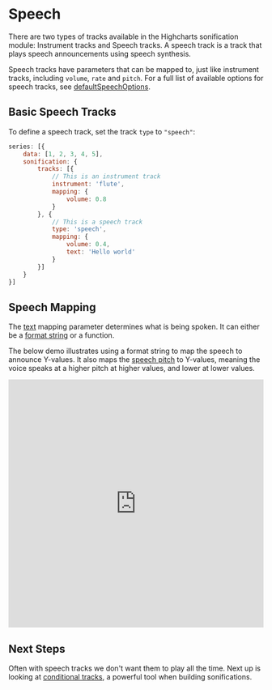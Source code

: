 Speech
===

There are two types of tracks available in the Highcharts sonification module: Instrument tracks and Speech tracks. A speech track is a track that plays speech announcements using speech synthesis.

Speech tracks have parameters that can be mapped to, just like instrument tracks, including `volume`, `rate` and `pitch`. For a full list of available options for speech tracks, see [defaultSpeechOptions](https://api.highcharts.com/highcharts/sonification.defaultSpeechOptions).

Basic Speech Tracks
-------------------

To define a speech track, set the track `type` to `"speech"`:

```js
series: [{
    data: [1, 2, 3, 4, 5],
    sonification: {
        tracks: [{
            // This is an instrument track
            instrument: 'flute',
            mapping: {
                volume: 0.8
            }
        }, {
            // This is a speech track
            type: 'speech',
            mapping: {
                volume: 0.4,
                text: 'Hello world'
            }
        }]
    }
}]
```

Speech Mapping
--------------

The [text](https://api.highcharts.com/highcharts/sonification.defaultSpeechOptions.mapping.text) mapping parameter determines what is being spoken. It can either be a [format string](https://www.highcharts.com/docs/chart-concepts/labels-and-string-formatting#format-strings) or a function.

The below demo illustrates using a format string to map the speech to announce Y-values. It also maps the [speech pitch](https://api.highcharts.com/highcharts/sonification.defaultSpeechOptions.mapping.pitch) to Y-values, meaning the voice speaks at a higher pitch at higher values, and lower at lower values.

<iframe style="width: 100%; height: 490px; border: none;" src="https://www.highcharts.com/samples/embed/highcharts/sonification/speak-values" allow="fullscreen"></iframe>


Next Steps
----------
Often with speech tracks we don't want them to play all the time. Next up is looking at [conditional tracks](https://www.highcharts.com/docs/sonification/conditional-tracks), a powerful tool when building sonifications.
